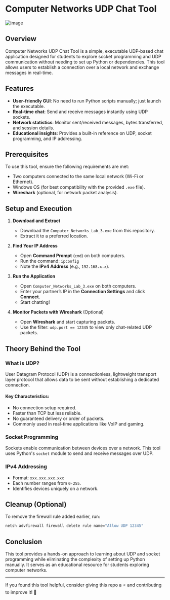# Computer Networks UDP Chat Tool

![image](https://github.com/user-attachments/assets/a66f46e4-89dc-4bec-8de3-411256aea648)


## Overview
Computer Networks UDP Chat Tool is a simple, executable UDP-based chat application designed for students to explore socket programming and UDP communication without needing to set up Python or dependencies. This tool allows users to establish a connection over a local network and exchange messages in real-time.

## Features
- **User-friendly GUI**: No need to run Python scripts manually; just launch the executable.
- **Real-time chat**: Send and receive messages instantly using UDP sockets.
- **Network statistics**: Monitor sent/received messages, bytes transferred, and session details.
- **Educational insights**: Provides a built-in reference on UDP, socket programming, and IP addressing.

## Prerequisites
To use this tool, ensure the following requirements are met:
- Two computers connected to the same local network (Wi-Fi or Ethernet).
- Windows OS (for best compatibility with the provided `.exe` file).
- **Wireshark** (optional, for network packet analysis).

## Setup and Execution
1. **Download and Extract**
   - Download the `Computer_Networks_Lab_3.exe` from this repository.
   - Extract it to a preferred location.

2. **Find Your IP Address**
   - Open **Command Prompt** (`cmd`) on both computers.
   - Run the command: `ipconfig`
   - Note the **IPv4 Address** (e.g., `192.168.x.x`).

3. **Run the Application**
   - Open `Computer_Networks_Lab_3.exe` on both computers.
   - Enter your partner’s IP in the **Connection Settings** and click **Connect**.
   - Start chatting!

4. **Monitor Packets with Wireshark** (Optional)
   - Open **Wireshark** and start capturing packets.
   - Use the filter: `udp.port == 12345` to view only chat-related UDP packets.

## Theory Behind the Tool
### **What is UDP?**
User Datagram Protocol (UDP) is a connectionless, lightweight transport layer protocol that allows data to be sent without establishing a dedicated connection.
#### **Key Characteristics:**
- No connection setup required.
- Faster than TCP but less reliable.
- No guaranteed delivery or order of packets.
- Commonly used in real-time applications like VoIP and gaming.

### **Socket Programming**
Sockets enable communication between devices over a network. This tool uses Python's `socket` module to send and receive messages over UDP.

### **IPv4 Addressing**
- Format: `xxx.xxx.xxx.xxx`
- Each number ranges from `0-255`.
- Identifies devices uniquely on a network.

## Cleanup (Optional)
To remove the firewall rule added earlier, run:
```sh
netsh advfirewall firewall delete rule name="Allow UDP 12345"
```

## Conclusion
This tool provides a hands-on approach to learning about UDP and socket programming while eliminating the complexity of setting up Python manually. It serves as an educational resource for students exploring computer networks.

---
If you found this tool helpful, consider giving this repo a ⭐ and contributing to improve it! 🚀

